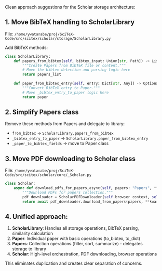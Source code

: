 <!-- ---
!-- Timestamp: 2025-08-22 22:59:15
!-- Author: ywatanabe
!-- File: /home/ywatanabe/proj/SciTeX-Code/src/scitex/scholar/TODO.md
!-- --- -->

Clean approach suggestions for the Scholar storage architecture:

## 1. Move BibTeX handling to ScholarLibrary

File: `/home/ywatanabe/proj/SciTeX-Code/src/scitex/scholar/storage/ScholarLibrary.py`

Add BibTeX methods:

```python
class ScholarLibrary:
    def papers_from_bibtex(self, bibtex_input: Union[str, Path]) -> List["Paper"]:
        """Create Papers from BibTeX file or content."""
        # Move the bibtex detection and parsing logic here
        return papers_list
    
    def paper_from_bibtex_entry(self, entry: Dict[str, Any]) -> Optional["Paper"]:
        """Convert BibTeX entry to Paper."""
        # Move _bibtex_entry_to_paper logic here
        return paper
```

## 2. Simplify Papers class

Remove these methods from Papers and delegate to library:
- `from_bibtex` → `ScholarLibrary.papers_from_bibtex`
- `_bibtex_entry_to_paper` → `ScholarLibrary.paper_from_bibtex_entry`
- `_paper_to_bibtex_fields` → move to Paper class

## 3. Move PDF downloading to Scholar class

File: `/home/ywatanabe/proj/SciTeX-Code/src/scitex/scholar/core/_Scholar.py`

```python
class Scholar:
    async def download_pdfs_for_papers_async(self, papers: "Papers", **kwargs) -> Dict[str, Any]:
        """Download PDFs for papers collection."""
        pdf_downloader = ScholarPDFDownloader(self.browser_context, self.config)
        return await pdf_downloader.download_from_papers(papers, **kwargs)
```

## 4. Unified approach:

1. **ScholarLibrary**: Handles all storage operations, BibTeX parsing, similarity calculation
2. **Paper**: Individual paper with basic operations (to_bibtex, to_dict)  
3. **Papers**: Collection operations (filter, sort, summarize) - delegates storage to library
4. **Scholar**: High-level orchestration, PDF downloading, browser operations

This eliminates duplication and creates clear separation of concerns.

<!-- EOF -->